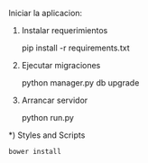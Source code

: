 Iniciar la aplicacion:

1) Instalar requerimientos

    pip install -r requirements.txt

2) Ejecutar migraciones

    python manager.py db upgrade

3) Arrancar servidor

    python run.py
    
    
*) Styles and Scripts

    bower install